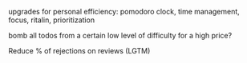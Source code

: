 upgrades for personal efficiency: pomodoro clock, time management, focus, ritalin, prioritization 

bomb all todos from a certain low level of difficulty for a high price?

Reduce % of rejections on reviews (LGTM)